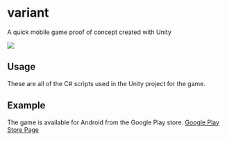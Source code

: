 # variant
A quick mobile game proof of concept created with Unity


![](https://raw.githubusercontent.com/ajmazepa/variant/Assets/Sprites/Android_Feature.png)

## Usage
These are all of the C# scripts used in the Unity project for the game.

## Example
The game is available for Android from the Google Play store.
[Google Play Store Page](https://play.google.com/store/apps/details?id=ajmazepa.com.Variant)


